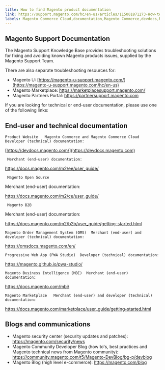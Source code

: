 ```yaml
---
title: How to find Magento product documentation
link: https://support.magento.com/hc/en-us/articles/115001871273-How-to-find-Magento-product-documentation
labels: Magento Commerce Cloud,documentation,Magento Commerce,devdocs,Magento,B2B,MBI,PWA,product,Magento Order Management,marketplace,Magento Business Intelligence,how to
---
```


Magento Support Documentation
-----------------------------

 The Magento Support Knowledge Base provides troubleshooting solutions for fixing and avoiding known Magento products issues, supplied by the Magento Support Team.

 There are also separate troubleshooting resources for:

 
 * Magento U: [https://magento-u-support.magento.com/](https://magento-u-support.magento.com/hc/en-us) 
 * Magento Marketplace: <https://marketplacesupport.magento.com/> 
 * Magento Partners Portal: <https://partnersupport.magento.com> 
 
 If you are looking for technical or end-user documentation, please use one of the following links:

 End-user and technical documentation
------------------------------------

    Product Website   Magento Commerce and Magento Commerce Cloud  Developer (technical) documentation:

 [https://devdocs.magento.com/](https://devdocs.magento.com) 

     Merchant (end-user) documentation:

 <https://docs.magento.com/m2/ee/user_guide/>

     Magento Open Source

  

   Merchant (end-user) documentation:

 <https://docs.magento.com/m2/ce/user_guide/>

     Magento B2B 

  

   Merchant (end-user) documentation:

 <https://docs.magento.com/m2/b2b/user_guide/getting-started.html>

    Magento Order Management System (OMS)  Merchant (end-user) and developer (technical) documentation:

 <https://omsdocs.magento.com/en/>

    Progressive Web App (PWA Studio)  Developer (technical) documentation:

 <https://magento.github.io/pwa-studio/>

    Magento Business Intelligence (MBI)  Merchant (end-user) documentation:

 <https://docs.magento.com/mbi/>

    Magento Marketplace   Merchant (end-user) and developer (technical) documentation:

 <https://docs.magento.com/marketplace/user_guide/getting-started.html>

      

 Blogs and communications
------------------------

 
 * Magento security center (security updates and patches): <https://magento.com/security/news> 
 * Magento Community Developer Blog (how to's, best practices and Magento technical news from Magento community): <https://community.magento.com/t5/Magento-DevBlog/bg-p/devblog> 
 * Magento Blog (high level e-commerce): <https://magento.com/blog> 
 
